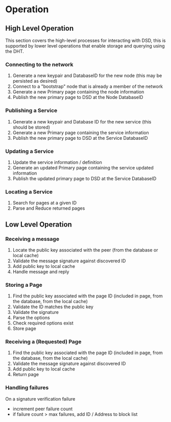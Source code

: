 # Operation

## High Level Operation

This section covers the high-level processes for interacting with DSD, this is supported by lower level operations that enable storage and querying using the DHT.

### Connecting to the network
1. Generate a new keypair and DatabaseID for the new node (this may be persisted as desired)
2. Connect to a "bootstrap" node that is already a member of the network
3. Generate a new Primary page containing the node information
4. Publish the new primary page to DSD at the Node DatabaseID

### Publishing a Service
1. Generate a new keypair and Database ID for the new service (this should be stored)
2. Generate a new Primary page containing the service information
3. Publish the new primary page to DSD at the Service DatabaseID

### Updating a Service
1. Update the service information / definition
2. Generate an updated Primary page containing the service updated information
3. Publish the updated primary page to DSD at the Service DatabaseID

### Locating a Service
1. Search for pages at a given ID
2. Parse and Reduce returned pages

## Low Level Operation

### Receiving a message
1. Locate the public key associated with the peer (from the database or local cache)
2. Validate the message signature against discovered ID
3. Add public key to local cache
4. Handle message and reply

### Storing a Page
1. Find the public key associated with the page ID (included in page, from the database, from the local cache)
2. Validate the ID matches the public key
3. Validate the signature
4. Parse the options
5. Check required options exist
6. Store page

### Receiving a (Requested) Page
1. Find the public key associated with the page ID (included in page, from the database, from the local cache)
2. Validate the message signature against discovered ID
3. Add public key to local cache
4. Return page

### Handling failures
On a signature verification failure
- increment peer failure count
- if failure count > max failures, add ID / Address to block list
